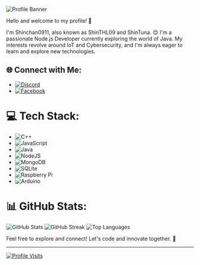 ![Profile Banner](https://camo.githubusercontent.com/221259a874e5d0af24f22ddf07489e8e1b487cc7b6559f7b25da8ed1bd686d99/68747470733a2f2f63617073756c652d72656e6465722e76657263656c2e6170702f6170693f747970653d776176696e6726636f6c6f723d6772616469656e74266865696768743d3238302673656374696f6e3d68656164657226746578743d48656c6c6f253230746865726525323025463025394625393125384226666f6e7453697a653d3930)

Hello and welcome to my profile! 👋

I'm Shinchan0911, also known as ShinTHL09 and ShinTuna. 😊 I'm a passionate Node.js Developer currently exploring the world of Java. My interests revolve around IoT and Cybersecurity, and I'm always eager to learn and explore new technologies.

## 🌐 Connect with Me:
- [![Discord](https://img.shields.io/badge/Discord-%237289DA.svg?logo=discord&logoColor=white)](https://discord.com/users/924332464040706109)
- [![Facebook](https://img.shields.io/badge/Facebook-%231877F2.svg?logo=Facebook&logoColor=white)](https://www.facebook.com/thl.0911)

# 💻 Tech Stack:
- ![C++](https://img.shields.io/badge/c++-%2300599C.svg?style=for-the-badge&logo=c%2B%2B&logoColor=white)
- ![JavaScript](https://img.shields.io/badge/javascript-%23323330.svg?style=for-the-badge&logo=javascript&logoColor=%23F7DF1E)
- ![Java](https://img.shields.io/badge/java-%23ED8B00.svg?style=for-the-badge&logo=java&logoColor=white)
- ![NodeJS](https://img.shields.io/badge/node.js-6DA55F?style=for-the-badge&logo=node.js&logoColor=white)
- ![MongoDB](https://img.shields.io/badge/MongoDB-%234ea94b.svg?style=for-the-badge&logo=mongodb&logoColor=white)
- ![SQLite](https://img.shields.io/badge/sqlite-%2307405e.svg?style=for-the-badge&logo=sqlite&logoColor=white)
- ![Raspberry Pi](https://img.shields.io/badge/-RaspberryPi-C51A4A?style=for-the-badge&logo=Raspberry-Pi)
- ![Arduino](https://img.shields.io/badge/-Arduino-00979D?style=for-the-badge&logo=Arduino&logoColor=white)

# 📊 GitHub Stats:
![GitHub Stats](https://github-readme-stats.vercel.app/api?username=Shinchan0911&theme=dracula&hide_border=false&include_all_commits=false&count_private=false)
![GitHub Streak](https://github-readme-streak-stats.herokuapp.com/?user=Shinchan0911&theme=dracula&hide_border=false)
![Top Languages](https://github-readme-stats.vercel.app/api/top-langs/?username=Shinchan0911&theme=dracula&hide_border=false&include_all_commits=false&count_private=false&layout=compact)

Feel free to explore and connect! Let's code and innovate together. 🚀

---
[![Profile Visits](https://visitcount.itsvg.in/api?id=Shinchan0911&icon=0&color=0)](https://visitcount.itsvg.in)
